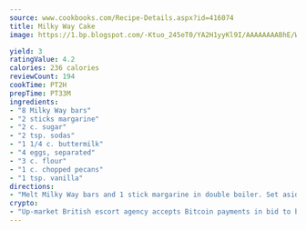 ```yaml
---
source: www.cookbooks.com/Recipe-Details.aspx?id=416074
title: Milky Way Cake
image: https://1.bp.blogspot.com/-Ktuo_245eT0/YA2H1yyKl9I/AAAAAAAABhE/WMoqSq2tWOcgMkPaLYZ-49h8pVDUUwFCQCLcBGAsYHQ/s307/5.png

yield: 3
ratingValue: 4.2
calories: 236 calories
reviewCount: 194
cookTime: PT2H
prepTime: PT33M
ingredients:
- "8 Milky Way bars"
- "2 sticks margarine"
- "2 c. sugar"
- "2 tsp. sodas"
- "1 1/4 c. buttermilk"
- "4 eggs, separated"
- "3 c. flour"
- "1 c. chopped pecans"
- "1 tsp. vanilla"
directions:
- "Melt Milky Way bars and 1 stick margarine in double boiler. Set aside."
crypto:
- "Up-market British escort agency accepts Bitcoin payments in bid to boost worker safety and client anonymity."
---
```

